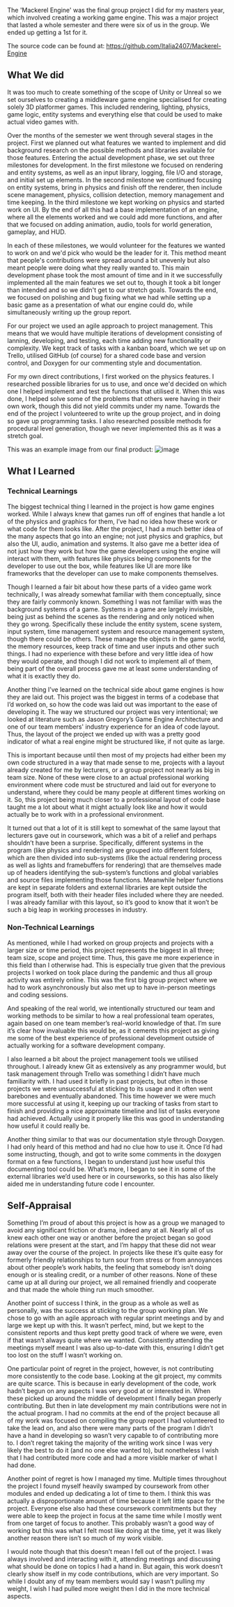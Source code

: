 The 'Mackerel Engine' was the final group project I did for my masters year, which involved creating a working game engine. This was a major project that lasted a whole semester and there were six of us in the group. We ended up getting a 1st for it. 

The source code can be found at: https://github.com/Italia2407/Mackerel-Engine

## What We did
It was too much to create something of the scope of Unity or Unreal so we set ourselves to creating a middleware game engine specialised for creating solely 3D platformer games. This included rendering, lighting, physics, game logic, entity systems and everything else that could be used to make actual video games with.

Over the months of the semester we went through several stages in the project. First we planned out what features we wanted to implement and did background research on the possible methods and libraries available for those features. Entering the actual development phase, we set out three milestones for development. In the first milestone we focused on rendering and entity systems, as well as an input library, logging, file I/O and storage, and initial set up elements. In the second milestone we continued focusing on entity systems, bring in physics and finish off the renderer, then include scene management, physics, collision detection, memory management and time keeping. In the third milestone we kept working on physics and started work on UI. By the end of all this had a base implementation of an engine, where all the elements worked and we could add more functions, and after that we focused on adding animation, audio, tools for world generation, gameplay, and HUD. 

In each of these milestones, we would volunteer for the features we wanted to work on and we'd pick who would be the leader for it. This method meant that people's contributions were spread around a bit unevenly but also meant people were doing what they really wanted to. This main development phase took the most amount of time and in it we successfully implemented all the main features we set out to, though it took a bit longer than intended and so we didn't get to our stretch goals. Towards the end, we focused on polishing and bug fixing what we had while setting up a basic game as a presentation of what our engine could do, while simultaneously writing up the group report.

For our project we used an agile approach to project management. This means that we would have multiple iterations of development consisting of lanning, developing, and testing, each time adding new functionality or complexity. We kept track of tasks with a kanban board, which we set up on Trello, utilised GitHub (of course) for a shared code base and version control, and Doxygen for our commenting style and documentation.

For my own direct contributions, I first worked on the physics features. I researched possible libraries for us to use, and once we'd decided on which one I helped implement and test the functions that utilised it. When this was done, I helped solve some of the problems that others were having in their own work, though this did not yield commits under my name. Towards the end of the project I volunteered to write up the group project, and in doing so gave up programming tasks. I also researched possible methods for procedural level generation, though we never implemented this as it was a stretch goal.

This was an example image from our final product:
![image](https://github.com/Nebula-Dragon/Portfolio/assets/57454635/092f913c-b76a-48ac-b94f-ee9aa9c85bba)

## What I Learned
### Technical Learnings
The biggest technical thing I learned in the project is how game engines worked. While I always knew that games run off of engines that handle a lot of the physics and graphics for them, I’ve had no idea how these work or what code for them looks like. After the project, I had a much better idea of the many aspects that go into an engine; not just physics and graphics, but also the UI, audio, animation and systems. It also gave me a better idea of not just how they work but how the game developers using the engine will interact with them, with features like physics being components for the developer to use out the box, while features like UI are more like frameworks that the developer can use to make components themselves.

Though I learned a fair bit about how these parts of a video game work technically, I was already somewhat familiar with them conceptually, since they are fairly commonly known. Something I was not familiar with was the background systems of a game. Systems in a game are largely invisible, being just as behind the scenes as the rendering and only noticed when they go wrong. Specifically these include the entity system, scene system, input system, time management system and resource management system, though there could be others. These manage the objects in the game world, the memory resources, keep track of time and user inputs and other such things. I had no experience with these before and very little idea of how they would operate, and though I did not work to implement all of them, being part of the overall process gave me at least some understanding of what it is exactly they do.

Another thing I’ve learned on the technical side about game engines is how they are laid out. This project was the biggest in terms of a codebase that I’d worked on, so how the code was laid out was important to the ease of developing it. The way we structured our project was very intentional; we looked at literature such as Jason Gregory’s Game Engine Architecture and one of our team members' industry experience for an idea of code layout. Thus, the layout of the project we ended up with was a pretty good indicator of what a real engine might be structured like, if not quite as large.

This is important because until then most of my projects had either been my own code structured in a way that made sense to me, projects with a layout already created for me by lecturers, or a group project not nearly as big in team size. None of these were close to an actual professional working environment where code must be structured and laid out for everyone to understand, where they could be many people at different times working on it. So, this project being much closer to a professional layout of code base taught me a lot about what it might actually look like and how it would actually be to work with in a professional environment. 

It turned out that a lot of it is still kept to somewhat of the same layout that lecturers gave out in coursework, which was a bit of a relief and perhaps shouldn’t have been a surprise. Specifically, different systems in the program (like physics and rendering) are grouped into different folders, which are then divided into sub-systems (like the actual rendering process as well as lights and framebuffers for rendering) that are themselves made up of headers identifying the sub-system’s functions and global variables and source files implementing those functions. Meanwhile helper functions are kept in separate folders and external libraries are kept outside the program itself, both with their header files included where they are needed. I was already familiar with this layout, so it’s good to know that it won’t be such a big leap in working processes in industry.
 
### Non-Technical Learnings
As mentioned, while I had worked on group projects and projects with a larger size or time period, this project represents the biggest in all three; team size, scope and project time. Thus, this gave me more experience in this field than I otherwise had. This is especially true given that the previous projects I worked on took place during the pandemic and thus all group activity was entirely online. This was the first big group project where we had to work asynchronously but also met up to have in-person meetings and coding sessions. 

And speaking of the real world, we intentionally structured our team and working methods to be similar to how a real professional team operates, again based on one team member’s real-world knowledge of that. I’m sure it’s clear how invaluable this would be, as it cements this project as giving me some of the best experience of professional development outside of actually working for a software development company. 

I also learned a bit about the project management tools we utilised throughout. I already knew Git as extensively as any programmer would, but task management through Trello was something I didn’t have much familiarity with. I had used it briefly in past projects, but often in those projects we were unsuccessful at sticking to its usage and it often went barebones and eventually abandoned. This time however we were much more successful at using it, keeping up our tracking of tasks from start to finish and providing a nice approximate timeline and list of tasks everyone had achieved. Actually using it properly like this was good in understanding how useful it could really be. 

Another thing similar to that was our documentation style through Doxygen. I had only heard of this method and had no clue how to use it. Once I’d had some instructing, though, and got to write some comments in the doxygen format on a few functions, I began to understand just how useful this documenting tool could be. What’s more, I began to see it in some of the external libraries we’d used here or in courseworks, so this has also likely aided me in understanding future code I encounter.

## Self-Appraisal
Something I’m proud of about this project is how as a group we managed to avoid any significant friction or drama, indeed any at all. Nearly all of us knew each other one way or another before the project began so good relations were present at the start, and I’m happy that these did not wear away over the course of the project. In projects like these it’s quite easy for formerly friendly relationships to turn sour from stress or from annoyances about other people’s work habits, the feeling that somebody isn’t doing enough or is stealing credit, or a number of other reasons. None of these came up at all during our project, we all remained friendly and cooperate and that made the whole thing run much smoother. 

Another point of success I think, in the group as a whole as well as personally, was the success at sticking to the group working plan. We chose to go with an agile approach with regular sprint meetings and by and large we kept up with this. It wasn’t perfect, mind, but we kept to the consistent reports and thus kept pretty good track of where we were, even if that wasn’t always quite where we wanted. Consistently attending the meetings myself meant I was also up-to-date with this, ensuring I didn’t get too lost on the stuff I wasn’t working on.

One particular point of regret in the project, however, is not contributing more consistently to the code base. Looking at the git project, my commits are quite scarce. This is because in early development of the code, work hadn’t begun on any aspects I was very good at or interested in. When these picked up around the middle of development I finally began properly contributing. But then in late development my main contributions were not in the actual program. I had no commits at the end of the project because all of my work was focused on compiling the group report I had volunteered to take the lead on, and also there were many parts of the program I didn’t have a hand in developing so wasn’t very capable to of contributing more to. I don’t regret taking the majority of the writing work since I was very likely the best to do it (and no one else wanted to), but nonetheless I wish that I had contributed more code and had a more visible marker of what I had done.

Another point of regret is how I managed my time. Multiple times throughout the project I found myself heavily swamped by coursework from other modules and ended up dedicating a lot of time to them. I think this was actually a disproportionate amount of time because it left little space for the project. Everyone else also had these coursework commitments but they were able to keep the project in focus at the same time while I mostly went from one target of focus to another. This probably wasn’t a good way of working but this was what I felt most like doing at the time, yet it was likely another reason there isn’t so much of my work visible.

I would note though that this doesn’t mean I fell out of the project. I was always involved and interacting with it, attending meetings and discussing what should be done on topics I had a hand in. But again, this work doesn’t clearly show itself in my code contributions, which are very important. So while I doubt any of my team members would say I wasn’t pulling my weight, I wish I had pulled more weight then I did in the more technical aspects.
